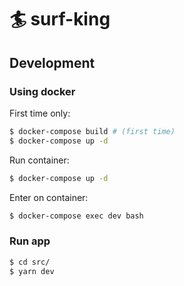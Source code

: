 # 🏄 surf-king

## Development

### Using docker

First time only:
```bash
$ docker-compose build # (first time)
$ docker-compose up -d
```

Run container:
```bash
$ docker-compose up -d
```

Enter on container:
```bash
$ docker-compose exec dev bash
```

### Run app

```bash
$ cd src/
$ yarn dev
```
